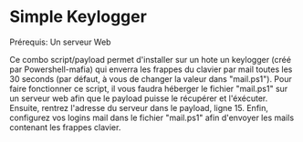 # Simple Keylogger

Prérequis: Un serveur Web

Ce combo script/payload permet d'installer sur un hote un keylogger (créé par Powershell-mafia) qui enverra les frappes du clavier par mail toutes les 30 seconds (par défaut, à vous de changer la valeur dans "mail.ps1").
Pour faire fonctionner ce script, il vous faudra héberger le fichier "mail.ps1" sur un serveur web afin que le payload puisse le récupérer et l'éxécuter. Ensuite, rentrez l'adresse du serveur dans le payload, ligne 15.
Enfin, configurez vos logins mail dans le fichier "mail.ps1" afin d'envoyer les mails contenant les frappes clavier.